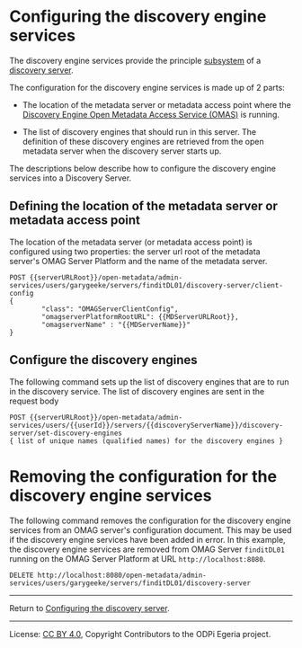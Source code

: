 <!-- SPDX-License-Identifier: CC-BY-4.0 -->
<!-- Copyright Contributors to the ODPi Egeria project. -->

# Configuring the discovery engine services

The discovery engine services provide the principle [subsystem](../concepts/omag-subsystem.md) of
a [discovery server](../concepts/discovery-server.md).

The configuration for the discovery engine services is made up of 2 parts:

* The location of the metadata server or metadata access point where the
  [Discovery Engine Open Metadata Access Service (OMAS)](../../../access-services/discovery-engine) is running.

* The list of discovery engines that should run in this server.  The definition of these discovery
  engines are retrieved from the open metadata server when the discovery server starts up.

The descriptions below describe how to configure the discovery engine services into a Discovery Server. 

## Defining the location of the metadata server or metadata access point

The location of the metadata server (or metadata access point) is configured using two properties: the server url root of the 
metadata server's OMAG Server Platform and the name of the metadata server.
 
```
POST {{serverURLRoot}}/open-metadata/admin-services/users/garygeeke/servers/finditDL01/discovery-server/client-config
{
        "class": "OMAGServerClientConfig",
        "omagserverPlatformRootURL": {{MDServerURLRoot}},
        "omagserverName" : "{{MDServerName}}"
}
```

## Configure the discovery engines

The following command sets up the list of discovery engines that are to run in the discovery service.
The list of discovery engines are sent in the request body
    
```
POST {{serverURLRoot}}/open-metadata/admin-services/users/{{userId}}/servers/{{discoveryServerName}}/discovery-server/set-discovery-engines
{ list of unique names (qualified names) for the discovery engines }
```


# Removing the configuration for the discovery engine services

The following command removes the configuration for the discovery engine services from an
OMAG server's configuration document.  This may be used if the discovery engine services have been
added in error.  In this example, the discovery engine services are removed from
OMAG Server `finditDL01` running on the OMAG Server Platform at URL `http://localhost:8080`.

```
DELETE http://localhost:8080/open-metadata/admin-services/users/garygeeke/servers/finditDL01/discovery-server
```

----
Return to [Configuring the discovery server](../concepts/discovery-server.md#Configuring-the-Discovery-Server).

----
License: [CC BY 4.0](https://creativecommons.org/licenses/by/4.0/),
Copyright Contributors to the ODPi Egeria project.